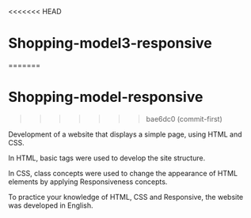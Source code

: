 <<<<<<< HEAD
# Shopping-model3-responsive
=======
# Shopping-model-responsive
>>>>>>> bae6dc0 (commit-first)

Development of a website that displays a simple page, using HTML and CSS.

In HTML, basic tags were used to develop the site structure.

In CSS, class concepts were used to change the appearance of HTML elements by applying Responsiveness concepts.

To practice your knowledge of HTML, CSS and Responsive, the website was developed in English.
